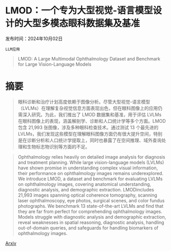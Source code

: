 # LMOD：一个专为大型视觉-语言模型设计的大型多模态眼科数据集及基准

发布时间：2024年10月02日

`LLM应用`

> LMOD: A Large Multimodal Ophthalmology Dataset and Benchmark for Large Vision-Language Models

# 摘要

> 眼科诊断和治疗计划高度依赖于图像分析。尽管大型视觉-语言模型（LVLMs）在理解复杂视觉信息方面表现出色，但在眼科图像上的应用仍需深入研究。为此，我们推出了 LMOD 数据集和基准，用于评估 LVLMs 在眼科图像上的表现，涵盖解剖学、诊断和人口统计学等多个方面。LMOD 包含 21,993 张图像，涉及多种眼科检查技术。通过测试 13 个最先进的 LVLMs，我们发现这些模型在理解眼科图像方面仍有很大提升空间，特别是在诊断分析和人口统计学提取上，同时也暴露了在空间推理、域外查询处理和生物标志物识别等方面的不足。

> Ophthalmology relies heavily on detailed image analysis for diagnosis and treatment planning. While large vision-language models (LVLMs) have shown promise in understanding complex visual information, their performance on ophthalmology images remains underexplored. We introduce LMOD, a dataset and benchmark for evaluating LVLMs on ophthalmology images, covering anatomical understanding, diagnostic analysis, and demographic extraction. LMODincludes 21,993 images spanning optical coherence tomography, scanning laser ophthalmoscopy, eye photos, surgical scenes, and color fundus photographs. We benchmark 13 state-of-the-art LVLMs and find that they are far from perfect for comprehending ophthalmology images. Models struggle with diagnostic analysis and demographic extraction, reveal weaknesses in spatial reasoning, diagnostic analysis, handling out-of-domain queries, and safeguards for handling biomarkers of ophthalmology images.

[Arxiv](https://arxiv.org/abs/2410.01620)